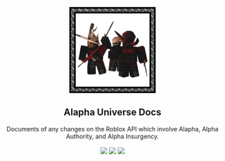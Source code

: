 <div align="center">
<img src="Assets/resp_icon.png" width="200">
<h2>Alapha Universe Docs</h2>
Documents of any changes on the Roblox API which involve Alapha, Alpha Authority, and Alpha Insurgency.
<br>
<br>
<img src="https://img.shields.io/github/last-commit/Alpha-Authority/alapha-universe-docs">
<img src="https://img.shields.io/github/languages/top/Alpha-Authority/alapha-universe-docs">
<img src="https://img.shields.io/github/license/Alpha-Authority/alapha-universe-docs">
<br>
</div>



